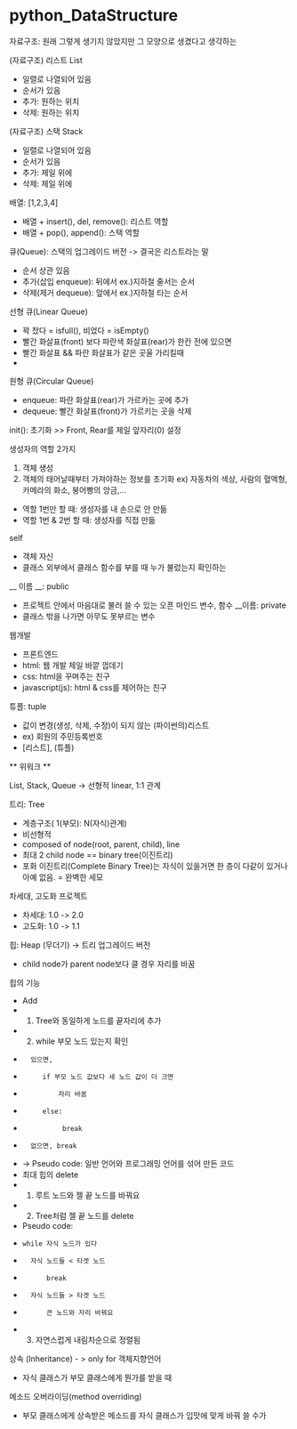# python_DataStructure

자료구조: 원래 그렇게 생기지 않았지만 그 모양으로 생겼다고 생각하는 

(자료구조) 리스트 List
- 일렬로 나열되어 있음
- 순서가 있음
- 추가: 원하는 위치
- 삭제: 원하는 위치

(자료구조) 스택 Stack
- 일렬로 나열되어 있음
- 순서가 있음
- 추가: 제일 위에
- 삭제: 제일 위에

배열: [1,2,3,4]
- 배열 + insert(), del, remove(): 리스트 역할
- 배열 + pop(), append(): 스택 역할

큐(Queue): 스택의 업그레이드 버전 -> 결국은 리스트라는 말
- 순서 상관 있음
- 추가(삽입 enqueue): 뒤에서 ex.)지하철 줄서는 순서
- 삭제(제거 dequeue): 앞에서 ex.)지하철 타는 순서

선형 큐(Linear Queue)
- 꽉 찼다 = isfull(), 비었다 = isEmpty() 
- 빨간 화살표(front) 보다 파란색 화살표(rear)가 한칸 전에 있으면 
- 빨간 화살표 && 파란 화살표가 같은 곳울 가리킬때
- 
원형 큐(Circular Queue)
- enqueue: 파란 화살표(rear)가 가르카는 곳에 추가
- dequeue: 빨간 화살표(front)가 가르키는 곳을 삭제



init(): 초기화 >> Front, Rear를 제일 앞자리(0) 설정


생성자의 역할 2가지
1) 객체 생성
2) 객체의 태어날때부터 가져야하는 정보를 초기화
ex) 자동차의 색상, 사람의 혈액형, 카메라의 화소, 붕어빵의 앙금,...
- 역할 1번만 할 때: 생성자를 내 손으로 안 만듦
- 역할 1번 & 2번 할 때: 생성자를 직접 만듦

self
- 객체 자신
- 클래스 외부에서 클래스 함수를 부를 때 누가 불렀는지 확인하는 

 __ 이름 __: public 
- 프로젝트 안에서 마음대로 불러 쓸 수 있는 오픈 마인드 변수, 함수
 __이름: private
- 클래스 밖을 나가면 아무도 못부르는 변수

웹개발
- 프론트엔드
- html: 웹 개발 제일 바깥 껍데기
- css: html을 꾸며주는 친구
- javascript(js): html & css를 제어하는 친구

튜플: tuple
- 값이 변경(생성, 삭제, 수정)이 되지 않는 (파이썬의)리스트
- ex) 회원의 주민등록번호
- [리스트], (튜플)

** 위워크 **

List, Stack, Queue -> 선형적 linear, 1:1 관계

트리: Tree
- 계층구조( 1(부모): N(자식)관계)
- 비선형적
- composed of node(root, parent, child), line
- 최대 2 child node == binary tree(이진트리)
- 포화 이진트리(Complete Binary Tree)는 자식이 있을거면 한 층이 다같이 있거나 아예 없음.
= 완벽한 세모

차세대, 고도화 프로젝트
- 차세대: 1.0 -> 2.0
- 고도화: 1.0 -> 1.1 

힙: Heap (무더기) -> 트리 업그레이드 버전
- child node가 parent node보다 클 경우 자리를 바꿈

힙의 기능
- Add
- 1) Tree와 동일하게 노드를 끝자리에 추가
- 2) while 부모 노드 있는지 확인
-       있으면,
-          if 부모 노드 값보다 새 노드 값이 더 크면
-              자리 바꿈
-          else:
-               break
-       없으면, break
- -> Pseudo code: 일반 언어와 프로그래밍 언어를 섞어 만든 코드
- 최대 힙의 delete
- 1) 루트 노드와 젤 끝 노드를 바꿔요
- 2) Tree처럼 젤 끝 노드를 delete
- Pseudo code: 
-     while 자식 노드가 있다
-       자식 노드들 < 타겟 노드
-           break
-       자식 노드들 > 타겟 노드
-           큰 노드와 자리 바꿔요
- 3) 자연스럽게 내림차순으로 정렬됨


상속 (Inheritance) - > only for 객체지향언어
- 자식 클래스가 부모 클래스에게 뭔가를 받을 때

메소드 오버라이딩(method overriding)
- 부모 클래스에게 상속받은 메소드를 자식 클래스가 입맛에 맞게 바꿔 쓸 수가 
